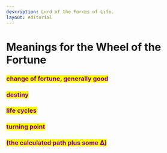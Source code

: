 ```yaml
---
description: Lord of the Forces of Life.
layout: editorial
---
```


# Meanings for the Wheel of the Fortune

### <mark style="color:purple;">change of fortune, generally good</mark>&#x20;

### <mark style="color:purple;">destiny</mark>&#x20;

### <mark style="color:purple;">life cycles</mark>&#x20;

### <mark style="color:purple;">turning point</mark>

### <mark style="color:purple;">(the calculated path plus some 𝚫)</mark>
